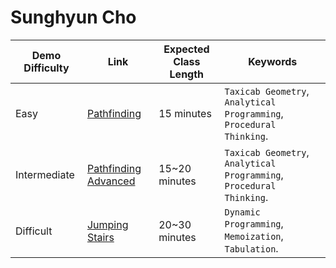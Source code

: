 # Sunghyun Cho

|Demo Difficulty|Link|Expected Class Length|Keywords|
|---|---|---|---|
|Easy|[Pathfinding](Pathfinding.md)|15 minutes|`Taxicab Geometry`, `Analytical Programming`, `Procedural Thinking`.|
|Intermediate|[Pathfinding Advanced](PathfindingAdvanced.md)|15~20 minutes|`Taxicab Geometry`, `Analytical Programming`, `Procedural Thinking`.|
|Difficult|[Jumping Stairs](JumpingStairs)|20~30 minutes|`Dynamic Programming`, `Memoization`, `Tabulation`.|